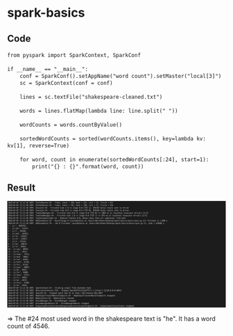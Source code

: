 # spark-basics

## Code

```
from pyspark import SparkContext, SparkConf

if __name__ == "__main__":
    conf = SparkConf().setAppName("word count").setMaster("local[3]")
    sc = SparkContext(conf = conf)

    lines = sc.textFile("shakespeare-cleaned.txt")

    words = lines.flatMap(lambda line: line.split(" "))

    wordCounts = words.countByValue()

    sortedWordCounts = sorted(wordCounts.items(), key=lambda kv: kv[1], reverse=True)

    for word, count in enumerate(sortedWordCounts[:24], start=1):
        print("{} : {}".format(word, count))
```

## Result

![result](https://github.com/marbirk/spark-basics/blob/master/result.png?raw=true)

=> The #24 most used word in the shakespeare text is "he". It has a word count of 4546.

